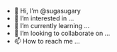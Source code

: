 - 👋 Hi, I’m @sugasugary
- 👀 I’m interested in ...
- 🌱 I’m currently learning ...
- 💞️ I’m looking to collaborate on ...
- 📫 How to reach me ...

<!---
sugasugary/sugasugary is a ✨ special ✨ repository because its `README.md` (this file) appears on your GitHub profile.
You can click the Preview link to take a look at your changes.
--->
